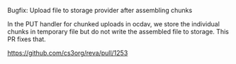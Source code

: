 Bugfix: Upload file to storage provider after assembling chunks

In the PUT handler for chunked uploads in ocdav, we store the individual
chunks in temporary file but do not write the assembled file to storage.
This PR fixes that.

https://github.com/cs3org/reva/pull/1253
